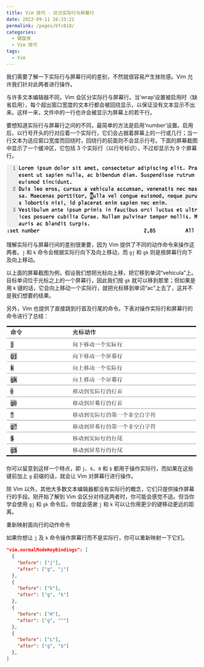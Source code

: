 ```yaml
---
title: Vim 技巧 - 区分实际行与屏幕行
date: 2022-09-11 16:33:21
permalink: /pages/bfc818/
categories:
  - 键盘侠
  - Vim 技巧
tags:
  - Vim
---
```


我们需要了解一下实际行与屏幕行间的差别，不然就很容易产生挫败感。Vim 允许我们针对此两者进行操作。

与许多文本编辑器不同，Vim 会区分实际行与屏幕行。当‘wrap’设置被启用时（缺省启用），每个超出窗口宽度的文本行都会被回绕显示，以保证没有文本显示不出来。这样一来，文件中的一行也许会被显示为屏幕上的若干行。

要想知道实际行与屏幕行之间的不同，最简单的方法是启用‘number’设置。启用后，以行号开头的行对应着一个实际行，它们会占据着屏幕上的一行或几行；当一行文本为适应窗口宽度而回绕时，回绕行的前面则不会显示行号。下面的屏幕截图中显示了一个缓冲区，它包括 3 个实际行（以行号标识），不过却显示为 9 个屏幕行。

![](../../.vuepress/public/img/vim/083.jpg)

理解实际行与屏幕行间的差别很重要，因为 Vim 提供了不同的动作命令来操作这两者。`j` 和 `k` 命令会根据实际行向下及向上移动，而 `gj` 和 `gk` 则是按屏幕行向下及向上移动。

以上面的屏幕截图为例，假设我们想把光标向上移，把它移到单词“vehicula”上。目标单词位于光标之上的一个屏幕行，因此我们按 `gk` 就可以移到那里；但如果是用 `k` 键的话，它会向上移动一个实际行，就把光标移到单词“ac”上去了，这并不是我们想要的结果。

另外，Vim 也提供了直接跳到行首及行尾的命令。下表对操作实际行和屏幕行的命令进行了总结：

![](../../.vuepress/public/img/vim/084.jpg)

你可以留意到这样一个特点，即 `j`、`k`、`0` 和 `$` 都用于操作实际行，而如果在这些键前加上 `g` 前缀的话，就会让 Vim 对屏幕行进行操作。

除 Vim 以外，其他大多数文本编辑器都没有实际行的概念，它们只提供操作屏幕行的手段。刚开始了解到 Vim 会区分对待这两者时，你可能会感觉不适。但当你学会使用 `gj` 和 `gk` 命令后，你就会感谢 `j` 和 `k` 可以让你用更少的键移动更远的距离。

重新映射面向行的动作命令

如果你想让 `j` 及 `k` 命令操作屏幕行而不是实际行，你可以重新映射一下它们。

```json
"vim.normalModeKeyBindings": [
  {
    "before": ["j"],
    "after": ["g", "j"]
  },
  {
    "before": ["k"],
    "after": ["g", "k"]
  },
  {
    "before": ["H"],
    "after": ["g", "^"]
  },
  {
    "before": ["L"],
    "after": ["g", "$"]
  },
]
```
